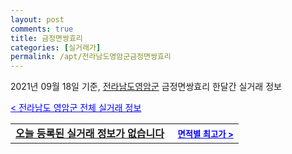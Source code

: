 ```yaml
---
layout: post
comments: true
title: 금정면쌍효리
categories: [실거래가]
permalink: /apt/전라남도영암군금정면쌍효리
---
```


2021년 09월 18일 기준, <a href="/apt/전라남도영암군">전라남도영암군</a> 금정면쌍효리 한달간 실거래 정보

<a style="color: blue;" href="/apt/전라남도영암군">< 전라남도 영암군 전체 실거래 정보</a>
<!---- start ---->
<table>
  <tr>
    <td colspan="4" style="font-weight: bold;"><a href="/apt/전라남도영암군금정면쌍효리{name_without_space}">오늘 등록된 실거래 정보가 없습니다</a> &nbsp;&nbsp;&nbsp; <a style="color: blue; font-size: smaller;" href="/apt/전라남도영암군금정면쌍효리{name_without_space}">면적별 최고가 ></a></td>
  </tr>
    
</table>
<!---- end ---->
    